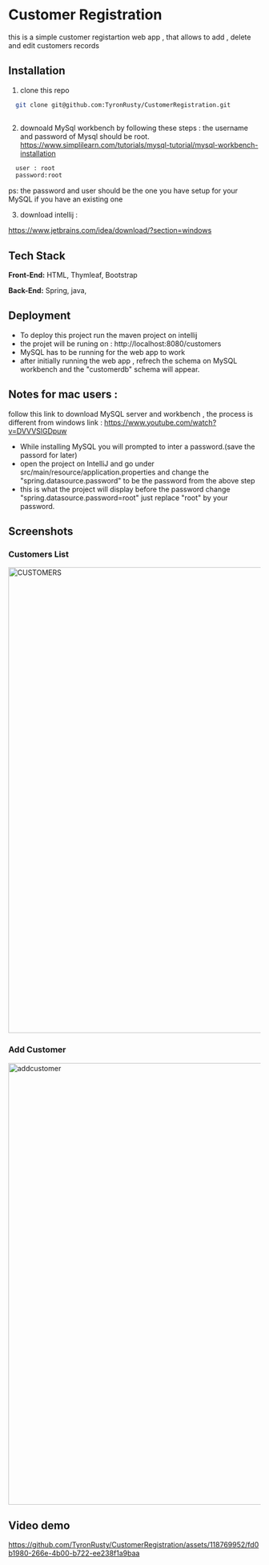 
# Customer Registration

this is  a simple customer registartion web app , that allows to add , delete and edit customers records

## Installation

1. clone this repo

```bash
  git clone git@github.com:TyronRusty/CustomerRegistration.git
  
```
2. downoald MySql workbench by following these steps :
the username and password of Mysql should be root.
https://www.simplilearn.com/tutorials/mysql-tutorial/mysql-workbench-installation 
```bash
  user : root
  password:root
  ```
ps: the password and user should be the one you have setup for your MySQL if you have an existing one

3. download intellij : 

https://www.jetbrains.com/idea/download/?section=windows


## Tech Stack

**Front-End:** HTML, Thymleaf, Bootstrap

**Back-End:** Spring, java,




## Deployment

- To deploy this project run the maven project on intellij
- the projet will be runing on : http://localhost:8080/customers
-  MySQL has to be running for the web app to work
-  after initially running the web app , refrech the schema on MySQL workbench and the "customerdb" schema will appear.
  
## Notes for mac users :
follow this link to download MySQL server and workbench , the process is different from windows 
link : https://www.youtube.com/watch?v=DVVVSlGDpuw
- While installing MySQL you will prompted to inter a password.(save the passord for later)
- open the project on IntelliJ and go under src/main/resource/application.properties and change the "spring.datasource.password" to be the password from the above step
- this is what the project will display before the password change "spring.datasource.password=root" just replace "root" by your password.

## Screenshots

 ### Customers List
 
<img width="928" alt="CUSTOMERS" src="https://github.com/TyronRusty/CustomerRegistration/assets/118769952/e850385d-94e9-48e3-8a11-3b779ed64ef4">


### Add Customer

<img width="880" alt="addcustomer" src="https://github.com/TyronRusty/CustomerRegistration/assets/118769952/483d2ee9-f4f1-4f1b-8513-404d3e0a275b">



## Video demo


https://github.com/TyronRusty/CustomerRegistration/assets/118769952/fd0b1980-266e-4b00-b722-ee238f1a9baa


